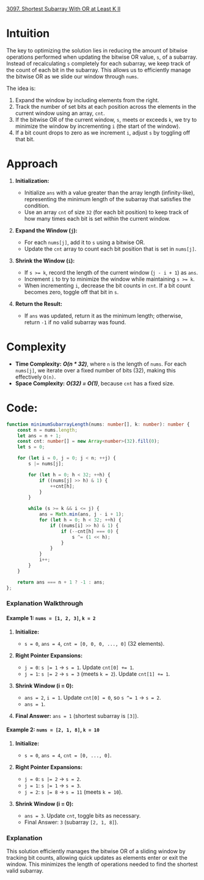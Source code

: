 [3097. Shortest Subarray With OR at Least K II](https://leetcode.com/problems/shortest-subarray-with-or-at-least-k-ii/)

# Intuition

The key to optimizing the solution lies in reducing the amount of bitwise operations performed when updating the bitwise OR value, `s`, of a subarray. Instead of recalculating `s` completely for each subarray, we keep track of the count of each bit in the subarray. This allows us to efficiently manage the bitwise OR as we slide our window through `nums`.

The idea is:
1. Expand the window by including elements from the right.
2. Track the number of set bits at each position across the elements in the current window using an array, `cnt`.
3. If the bitwise OR of the current window, `s`, meets or exceeds `k`, we try to minimize the window by incrementing `i` (the start of the window).
4. If a bit count drops to zero as we increment `i`, adjust `s` by toggling off that bit.

# Approach

1. **Initialization:**
   - Initialize `ans` with a value greater than the array length (infinity-like), representing the minimum length of the subarray that satisfies the condition.
   - Use an array `cnt` of size `32` (for each bit position) to keep track of how many times each bit is set within the current window.

2. **Expand the Window (`j`):**
   - For each `nums[j]`, add it to `s` using a bitwise OR.
   - Update the `cnt` array to count each bit position that is set in `nums[j]`.

3. **Shrink the Window (`i`):**
   - If `s >= k`, record the length of the current window (`j - i + 1`) as `ans`.
   - Increment `i` to try to minimize the window while maintaining `s >= k`.
   - When incrementing `i`, decrease the bit counts in `cnt`. If a bit count becomes zero, toggle off that bit in `s`.

4. **Return the Result:**
   - If `ans` was updated, return it as the minimum length; otherwise, return `-1` if no valid subarray was found.

# Complexity

- **Time Complexity:** ***O(n * 32)***, where `n` is the length of `nums`. For each `nums[j]`, we iterate over a fixed number of bits (32), making this effectively `O(n)`.
- **Space Complexity:** ***O(32) = O(1)***, because `cnt` has a fixed size.

# Code:

```typescript
function minimumSubarrayLength(nums: number[], k: number): number {
    const n = nums.length;
    let ans = n + 1;
    const cnt: number[] = new Array<number>(32).fill(0);
    let s = 0;

    for (let i = 0, j = 0; j < n; ++j) {
        s |= nums[j];

        for (let h = 0; h < 32; ++h) {
            if ((nums[j] >> h) & 1) {
                ++cnt[h];
            }
        }

        while (s >= k && i <= j) {
            ans = Math.min(ans, j - i + 1);
            for (let h = 0; h < 32; ++h) {
                if ((nums[i] >> h) & 1) {
                    if (--cnt[h] === 0) {
                        s ^= (1 << h);
                    }
                }
            }
            i++;
        }
    }

    return ans === n + 1 ? -1 : ans;
};

```

### Explanation Walkthrough

#### Example 1: `nums = [1, 2, 3]`, `k = 2`

1. **Initialize:**  
   - `s = 0`, `ans = 4`, `cnt = [0, 0, 0, ..., 0]` (32 elements).

2. **Right Pointer Expansions:**  
   - `j = 0`: `s |= 1` → `s = 1`. Update `cnt[0] += 1`.
   - `j = 1`: `s |= 2` → `s = 3` (meets `k = 2`). Update `cnt[1] += 1`.

3. **Shrink Window (i = 0):**  
   - `ans = 2`, `i = 1`. Update `cnt[0] = 0`, so `s ^= 1` → `s = 2`.
   - `ans = 1`.

4. **Final Answer:** `ans = 1` (shortest subarray is `[3]`).

#### Example 2: `nums = [2, 1, 8]`, `k = 10`

1. **Initialize:**  
   - `s = 0`, `ans = 4`, `cnt = [0, ..., 0]`.

2. **Right Pointer Expansions:**  
   - `j = 0`: `s |= 2` → `s = 2`.
   - `j = 1`: `s |= 1` → `s = 3`.
   - `j = 2`: `s |= 8` → `s = 11` (meets `k = 10`).

3. **Shrink Window (i = 0):**  
   - `ans = 3`. Update `cnt`, toggle bits as necessary.
   - Final Answer: `3` (subarray `[2, 1, 8]`).

### Explanation

This solution efficiently manages the bitwise OR of a sliding window by tracking bit counts, allowing quick updates as elements enter or exit the window. This minimizes the length of operations needed to find the shortest valid subarray.